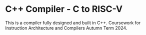 # C++ Compiler - C to RISC-V

This is a compiler fully designed and built in C++. Coursework for Instruction Architecture and Compilers Autumn Term 2024. 
